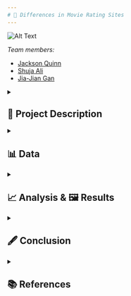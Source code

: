 ```yaml
---
# 🎥 Differences in Movie Rating Sites
---
```



![Alt Text](https://compote.slate.com/images/e0d344a9-dcfb-45f9-b31f-67ab5aaade24.jpeg)



*Team members:* 

- [Jackson Quinn]()
- [Shuja Ali]()
- [Jia-Jian Gan]()
<details>
<summary><h2>📝 Project Description</h2></summary>

Everyone in our group loves watching movies, and we tend to look at reviews when deciding on watching a film to check the quality and see whether it's worth watching. Since there are numerous review sites, with each having their own differing opinion on many films, we would like to examine the differences in user preference between the sources. We would also like to examine the popularity of the sources and how it affects the preferences of their respective users. Uncovering these preferences will better  allow us to interpret movie ratings on these websites.
    
    
Our project includes the usage of data science techniques, to collect, store, clean, and plotting the data to conduct analysis. 

A flow chart outlining our project plan:

![Alt text](_images/flow_chart.png)

To make our analysis more advanced and critical, we designed a composite score for each movie. The composite score consisted of 4 factors: the user rating, the number of users voted, the revenue and the year. The purpose of this is to level off our data, and give a more layered analysis.
</details>    
<details>
    <summary><h2>📊 Data</h2></summary>

Collecting data of the top 250 movies from: IMDb, Rotten Tomatoes and TMDB

| Data Source | Challenges |
| -------- | -------- |
| Wikipedia   | Lack of data which forced us to cross-reference another site like Rotten Tomatoes   |
| Rotten Tomatoes   |  Ensuring homogeneity with other sources as RT has a large international presense, so filtering for just US flims required extra steps  |
| IMDb   | homogenizing data with the other sources (bracketing votes, putting rating out of 100)   |
| TMDB   | Missing revenue values for several films   |
<details>
    <summary><h2>Wikipedia/ Rotten Tomatoes(RT)</h2></summary>

For Rotten Tomatoes, our approach was to leverage data from a Wikipedia article featuring films with 100% ratings. We initially gathered a larger pool of 424 films and later refined it to our target 250, keeping in mind that these ratings did not equate to 100% user ratings.

To facilitate data analysis and maintain consistency with the other data sources, we had to perform several data cleaning steps. This included the standardization of revenue and movie runtimes, and the transformation of the number of votes into brackets.

We also developed a composite score for each movie, which was calculated considering both user ratings and revenue. Additionally, we tried to score directors based on the average composite scores of their movies and their number of films in the list. However, after feedback, we decided to focus more on comparing sources than analyzing individual directors.

Data was then compiled in a dataframe with key features including the rating, director, revenue, users voted, the data source and the year. All features were adjusted to match the format and data types used by our teammates for IMDb and TMDB data, ensuring a seamless concatenation process.

##### Data Collection Challenges

The most significant challenge we encountered with Rotten Tomatoes data was ensuring homogeneity and comparability with other sources. This is because RT has a large international presense, so it was especially tricky when dealing with different currencies in revenue and trying to remove non-US flims.

![Alt_text](_images/ss_of_merged_data.png)

  </details>

  <details>
    <summary><h2>TMDB</h2></summary>

For TMDB, first the API was used to get the top 250 movies and their IDs. The ID was used to get all the key information of an individual film (e.g., revenue, director) in a json requests format. As numerous films in TMDB had missing revenue values, IMDb was used to fill in the missing values where possible (TMDB API also gave the IMDb ID of each film). Most films had multiple genres and some with multiple directors, so the genres and directors for those films were stored in a list. When we wanted to separate the data by genre or director, we used the pandas df.explode() function to do so.

Data was then compiled in a dataframe. The variables used included: (user) rating, director, revenue, users voted, the data source and the year. 

Rating values were converted into a percentage and votes was converted from a flat number to brackets (since Rotten Tomatoes doesn't have a flat number for the number of users voted), to make the data consistent, so all 3 sites can be easily compared and the dataframes can be concatenated.

![Alt text](_images/tmdb_df.png)
      
  </details>

  <details>
    <summary><h2>IMDb</h2></summary> 

We were able to find a list of the top 1000 movies on IMDb by rating. We then took the first 250 movies from this list to use in our project. IMDb was not willing to let us use their API, so the data was collected using webscraping. We collected the movie title, director, year of release, genre, revenue, rating, length, and number of user votes. We then made the rating out of 100 instead of 10 for the sake of comparability. Initially, we created one IMDb df that had only one genre per movie. Later we put all genres in a list and used df.explode() to separate them when necessary. We also bracketed the votes like we did for our TMDB data for ease of comparison. 

![Alt text](_images/IMDb_df.png)


      

  </details>
      
</details>

<details>
    <summary><h2>📈 Analysis & 🖼️ Results</h2></summary>
    
  <details>
      <summary><h2>Section 0: Preliminary analysis (unrelated to later sections)</h2></summary>
    
(Our analysis and results section are merged as we felt showing and analyzing each step of our data analysis process for clarity)
<br>
Before we begin, we will show a sample of how we created our analysis by using ggplot(shown below).
    
![Alt text](_images/ggplot_code.png)

 ---
      
### Now, we will show some preliminary data analysis that are unrelated to sections I, II and III.

- While doing some exploratory analysis, we produced the following graph. On the x-axis we have the different vote brackets, on the y-axis we have the average revenue of each interval.

![Alt text](_images/revenue_votes.png)

- One would think that as the number of votes increase, the revenue would as well because we expect a positive correlation between the number of votes and the number of people who have seen the movie. And so, the more people who have seen a movie, the higher that movie’s revenue. We kind of see this trend in the graph, although there is a huge spike in revenue for the 10,000 and 25,000 votes intervals. We were curious about this, so we looked for outliers. After sorting the concatenated df by revenue, we found this.

![Alt text](_images/outlier_df.png)

- Both the 10,000 and 25,000 votes intervals have an Avengers movie with very high revenue relative to other movies, which is pushing the average revenues for these movies higher. 
---

<br>
There seems to be movies from greater variety of directors in RT. The frequency of directors in Rotten Tomatoes does not exceed 3, whilst directors have appeared up to 7 times in TMDB and IMDB.
          
![Alt text](_images/t10_directors_each_source.png)

TMDB's top 250 movies have by far the greatest average revenue, with Rotten Tomatoes with the least. This suggests TMDB users have a preference towards more popular films, whilst Rotten Tomatoes users do not.      
 
![Alt_text](_images/avg_rev_sources.png)
          
This suggests TMDB and IMDb users may be biased towards films with a specific director or a higher box office, however the analysis is preliminary and more analysis needs to be conducted in order to make a conclusion.
      
## So far, we have seen how outliers have skewed the average revenue of voting intervals, the variation in the number of directors included in the top 250 movies from each source, and the (large) variation in the average revenue per movie across our three sources.
      
  </details>



  <details>
      <summary><h2>Section I: Is there a preference of certain genres according to sources, as examined by absolute user ratings and absolute representation?</h2></summary>

- In Part I, we tried to see if we can infer anything from the graphs of average absolute user rating by genre across 3 sources


![Alt text](_images/section_I_absolute_user_ratings.png)
<br>
(This bargraph depicts a graph of absolute user ratings over genres from different sources)

<br>

![Alt_text](_images/rating_boxplots.png)

(The boxplot is depicting the same thing as the bar graph, and both show higher average ratings for RT)

- We saw that RT users tend to vote more optimistically compared to IMDb and TMDB on average
- However, we find no substantial differences/preferences for 1 genre relative to the other within genres by eyeballing the data and seeing how any differences are not consistent across sources, and were minimal fluctuations at best (relative to total ratings)

<br>


- Still in part I, we also plotted a graph of the number of top movies by genres so we can see if a source gives "preferential" treatment to those from a different source
- (For example, maybe IMDb really likes horror movies. If so, then we should see alot more horror movies!)

![Alt-text](_images/section_I_representation_of_movies.png)


#### As we saw from the adjusted graph, there seems to be a HUGE representation of Documentary type movies for just Rotten Tomatoes!
- After doing some adjustment, we found that there is there is alot of Drama movies across all sources (most for IMDb and TMDB, and 2nd for RT)
- Potential inferrence might mean that on average, many people like Drama type movies!
- However, there might be other confounding variables, like maybe there are just a greater proportion of Drama movies made, so naturally more are highly rated
- We can also see the RT does not have movies in certain genres like War, Mystery or Music! However, this is due to the fact that there aren't categories for this on RT
- No clear relationship for other genres



## In conclusion, data from user ratings suggest no preference for a certain genre across sources. However, data from represenation of top movies seems to indicate a potential preference for Documentary genres within RT. However, as we would soon find out in section 2, this isn't the case!

        
---

  </details>


    
  <details>
      <summary><h2>Section II: Examining difference in composite scores, to see if there are any discrepances or patterns in absolute user score, number of voters, absolute revenue and date of release in order to derive conclusions about the sources</h2></summary>

- First, we began by calculating the overall composite score
<br>
The composite score = function(User composite score, revenue composite score)

- User composite score = function(absolute user rating, number of users)
- Revenue composite score = function(revenue at time of release, year of release) 

- Hence, composite score consists of 4 components
    - User score
    - Number of users who rated
    - Revenue
    - Date of release (revenue was scaled up due to inflation)

<br>
<br>
We then plot a graph of average overall_composite_movie_score over genre with 3 bar graphs for each data source

![Alt text](_images/section_II_absolute_composite_score.png)

- We again find no clear pattern of composite scores within genres
- Even the Documentary genre for RT isn't higher than the rest despite over-representation shown earlier
- This points to other factors causing over-representation besides the hypothesis that RT users like Documentaries
- **This gives evidence to refute our initial findings in section 1, that there might be a slight preference for Documentary genres within Rotten Tomatoes sources!**
- However, we find crucial data (indicated in the graph or a more condensed one below) that RT has the lowest average overall score across all genres (data above graph) followed by TMDB and IMDB.

![Alt text](_images/section_II_average_composite_score_mean.png)

<br>


We then tried to find out which of the 4 components contributed to this trend by sketching appropriate graphs
- By plotting a graph of average revenue_score over genre with 3 bar graphs for each data source amoung other things, we can see, RT is the lowest, followed by TMDB and IMDB. This matches the earlier pattern, so revenue explains it!

![Alt_text](_images/section_II_composite_revenue_graph.png)

<br>

(Graph helps to explain as there are similar "peaks" and trough as compared to the total composite score graph)




![Alt text](_images/section_II_composite_revenue_graph_mean.png)

<br>
(This mean table gives a simpler version of analysis to prove what we're saying above)

- Since revenue composite score is made up of revenue at time of release (Absolute revenue) and year of release we did further analysis via graphs to see which factor exactly contribues to this trend
        
![Alt_text](_images/section_II_years_graph.png)

- From the data, (above) we can see that the years are clearly not a factor. The order is reversed and differences minimal

<br>

**This means the differences are attributed primarily to absolute revenue!**

**In other words, while it seems that there is no preference (or conflicting evidence) as to whether there are preferences between genres within or between sources, our data seems to suggest movies with a higher absolute revenue are over-represented in IMDb and TMDB relative to Rotten Tomatoes!**

**A possible explanation could be that IMDb and TMDB are more popular sites than Rotten Tomatoes. Hence, movies with higher revenues (and hence more overall customers), visit sites like IMDb and TMDB more relative to RT! (obviously, this is just a hypothesis. Correlation =/= causation)**

---

We next examined user composite score and see the same pattern of (RT -> TMDB -> IMDb) for user composite score

![Alt_text](_images/s2_comp_user_graph.png)

(graph showing composite user score)
<br>
<br>
<br>

![Alt_text](_images/s2_comp_user.png)
<br>
(table showing mean user score)
<br>

- However, data/graph seems to only partially confirm this as only some patterns are explained but not others in the graph
- **Taken together, it seems that the composite user rating score only partially explains the lower average total score for RT, but doesn't explain to the same extent as revenue composite!**
- This is because while the means follow the same pattern, the "peaks" and "troughs" of the data from user composite don't follow the same pattern as overall composite!
<br>

<br>
We next analysed the data to see which of the 2 components in user composite (user rating or number of voters) contribute to the trend

<br>

![Alt_text](_images/s2_absolute_user_mean.png)

<br>


- The data seems obvious that absolute ratings aren't the reason contributing to the composite user rating order between sources as the order there doesn't match the order previously (instead of RT being lowest and IMDb being highest, now RT is highest)
- **Instead, it seems like the number of voters are the major reason!**
- **It seems that it is _**number of voters**_ &  _**absolute revenue**_ that explains the trend we see in composite user rating and overall composite score**

## **To summarise, while it seems that there is no preference (or conflicting evidence) as to whether there are preferences between genres within or between sources, our data seems to suggest movies with a higher absolute revenue are over-represented in IMDb and TMDB relative to Rotten Tomatoes! Hence, this supports the idea that IMDb and TMDB are more popular sites than Rotten Tomatoes! If IMDb and TMDB are more popular, those sites would get more voters for popular movies. Indeed, this is what we see!**

<br>
      
* Note again here, this is just a hypothesis. Correlation =/= causation. Reverse casuality might happen here - perhaps because there are more votes on sites like IMDb and TMDB, they become more popular with mainstream and casual audiences, which explains why movies with higher revenus (that are frequented by mainstream audiences, go to those sites leading to over representation of high revenue movies in IMDb and TMDB.)

<br>


  </details>



  <details>
    <summary><h2>Section III: Appendix/ Section 3: Even more evidence to support popularity of IMDb and TMDB compared to RT</h2></summary>

- We plot a graph of number of movies over their release date

<br>

![Alt_Text](_images/s2_p3.png)

<br>


- The graph clearly shows that there is a significant over-representation of RT movies in pre-modern times and under-representation in modern times

## **Perhaps, this points to the fact that IMDb and TMDB are more popular in recent times compared to RT!**

---

  </details>
    
    
</details>

<details>
    <summary><h2>🖋️ Conclusion</h2></summary>

- In conclusion, we think there is no strong evidence that there is a preference for a genre within or across sources
- Examining the graph of absolute user ratings over genres over 3 sources, we see that there is no significant pattern of preference for a single genre within sources(as variations are relatively small) & across sources (no pattern across sources)
- We also plotted a graph showing representation of movies by genre from an essentially random sample (we collected data using a similar approach for all 3 - collecting data from top movies as indicated by the source itself)
- While it seems like RT users might have a preference for that Documentary movies, as they are over-represented, the data from absolute user scores and later composite user and composite overall scores suggest otherwise

#### This points to the fact that there is no preference for genres within or across sources

- However, our data shows support for the hypothesis that IMDb and TMDB are more popular compared to RT
- This is because of three reasons
    - IMDb and TMDB have, on average, a greater representation of higher grossing flims than RT even as their average release year across sources are similar (evidence 1)
    - IMDb and TMDB have, on average, more voters than RT even as their average absolute user rating is about the same (evidence 2)
    - IMDb and TMDB represent a significantly greater proportion of modern flims compared to RT (evidence 3)

### All this evidence suggests that IMDb and TMDB are more popular sites in modern times than RT. With a greater popularity, more viewers vote (evidence 2).  Moreover, as movies with higher revenues are ones that attract more customers, more popular sites will have more traffic to those movies, leading to them being over-represented as top movies in IMDb and TMDB (evidence 1). The relative popularity of IMDb and TMDB also seems to be validated especially in the modern era, as traffic for modern movies for RT is lower compared to IMDb and TMDB, leading to IMDb and TMDB representing a greater % of higher performing flims compared to RT (evidence 3). 



</details>


<details>
    <summary><h2>📚 References</h2></summary>

Wikipedia: "List of films with a 100% rating on Rotten Tomatoes" 
<br>
https://en.wikipedia.org/wiki/List_of_films_with_a_100%25_rating_on_Rotten_Tomatoes
<br>
Rotten Tomatoes
<br>
https://www.rottentomatoes.com/
<br>
IMDb top 250 movies 
<br>
https://www.imdb.com/chart/top/
<br>
TMDB API 
<br>
https://developer.themoviedb.org/docs
        
</details>
